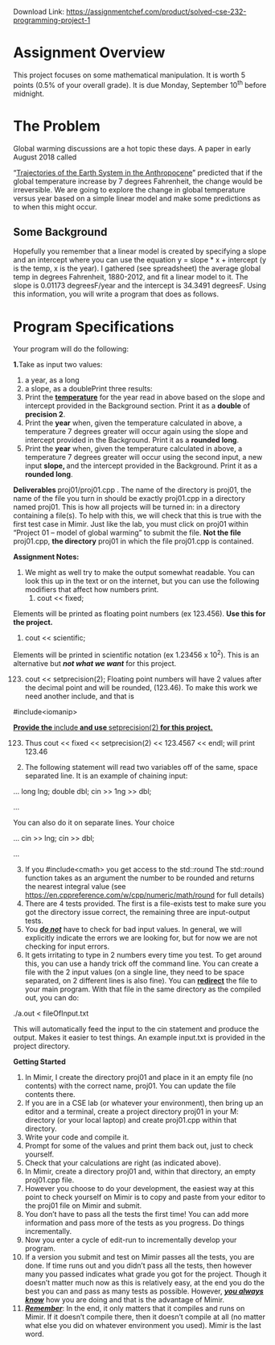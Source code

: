Download Link: https://assignmentchef.com/product/solved-cse-232-programming-project-1
<br>
<strong> </strong>

<h1>Assignment Overview</h1>

This project focuses on some mathematical manipulation. It is worth 5 points (0.5% of your overall grade). It is due Monday, September 10<sup>th</sup>   before midnight.




<h1>The Problem</h1>

Global warming discussions are a hot topic these days. A paper in early August 2018 called

“<u>Trajectories of the Earth System in the Anthropocene</u>” predicted that if the global temperature increase by 7 degrees Fahrenheit, the change would be irreversible. We are going to explore the change in global temperature versus year based on a simple linear model and make some predictions as to when this might occur.

<h2>Some Background</h2>

Hopefully you remember that a linear model is created by specifying a slope and an intercept where you can use the equation y = slope * x + intercept (y is the temp, x is the year). I gathered (see spreadsheet) the average global temp in degrees Fahrenheit, 1880-2012, and fit a linear model to it. The slope is 0.01173 degreesF/year and the intercept is 34.3491 degreesF. Using this information, you will write a program that does as follows.




<h1>Program Specifications</h1>

Your program will do the following:

<strong>1.</strong>Take as input two values:

<ol>

 <li>a year, as a long</li>

 <li>a slope, as a doublePrint three results:</li>

 <li>Print the <strong><u>temperature</u></strong> for the year read in above based on the slope and intercept provided in the Background section. Print it as a <strong>double</strong> of <strong>precision 2</strong>.</li>

 <li>Print the <strong>year</strong> when, given the temperature calculated in above, a temperature 7 degrees greater will occur again using the slope and intercept provided in the Background. Print it as a <strong>rounded long</strong>.</li>

 <li>Print the <strong>year</strong> when, given the temperature calculated in above, a temperature 7 degrees greater will occur using the second input, a new input <strong>slope, </strong>and the intercept provided in the Background. Print it as a <strong>rounded long</strong>.</li>

</ol>

<strong> </strong>

<strong>Deliverables </strong>proj01/proj01.cpp . The name of the directory is proj01, the name of the file you turn in should be exactly proj01.cpp in a directory named proj01. This is how all projects will be turned in: in a directory containing a file(s). To help with this, we will check that this is true  with the first test case in Mimir. Just like the lab, you must click on proj01 within “Project 01 – model of global warming” to submit the file. <strong>Not the file</strong> proj01.cpp, <strong>the directory</strong> proj01 in which the file proj01.cpp is contained.




<strong> </strong>

<strong>Assignment Notes: </strong>

<ol>

 <li>We might as well try to make the output somewhat readable. You can look this up in the text or on the internet, but you can use the following modifiers that affect how numbers print.

  <ol>

   <li>cout &lt;&lt; fixed;</li>

  </ol></li>

</ol>

Elements will be printed as floating point numbers (ex 123.456). <strong>Use this for the project.</strong>

<ol>

 <li>cout &lt;&lt; scientific;</li>

</ol>

Elements will be printed in scientific notation (ex 1.23456 x 10<sup>2</sup>). This is an alternative but <strong><em>not what we want</em></strong> for this project.

<ol start="123">

 <li>cout &lt;&lt; setprecision(2); Floating point numbers will have 2 values after the decimal point and will be rounded, (123.46). To make this work we need another include, and that is</li>

</ol>

#include&lt;iomanip&gt;

<strong><u>Provide the </u></strong><u>include<strong> and use </strong></u><u>setprecision(2)<strong> for this project.</strong></u>

<ol start="123">

 <li>Thus cout &lt;&lt; fixed &lt;&lt; setprecision(2) &lt;&lt; 123.4567 &lt;&lt; endl; will print 123.46</li>

</ol>

<ol start="2">

 <li>The following statement will read two variables off of the same, space separated line. It is an example of chaining input:</li>

</ol>

… long lng; double dbl; cin &gt;&gt; 1ng &gt;&gt; dbl;

…

You can also do it on separate lines. Your choice

… cin &gt;&gt; lng; cin &gt;&gt; dbl;

…

<ol start="3">

 <li>If you #include&lt;cmath&gt; you get access to the std::round The std::round function takes as an argument the number to be rounded and returns the nearest integral value (see <u>https://en.cppreference.com/w/cpp/numeric/math/round</u> for full details)</li>

 <li>There are 4 tests provided. The first is a file-exists test to make sure you got the directory issue correct, the remaining three are input-output tests.</li>

 <li>You <strong><em><u>do not</u></em></strong> have to check for bad input values. In general, we will explicitly indicate the errors we are looking for, but for now we are not checking for input errors.</li>

 <li>It gets irritating to type in 2 numbers every time you test. To get around this, you can use a handy trick off the command line. You can create a file with the 2 input values (on a single line, they need to be space separated, on 2 different lines is also fine). You can <strong><u>redirect</u></strong> the file to your main program. With that file in the same directory as the compiled out, you can do:</li>

</ol>




./a.out &lt; fileOfInput.txt




This will automatically feed the input to the cin statement and produce the output. Makes it easier to test things. An example input.txt is provided in the project directory.







<strong>Getting Started </strong>

<ol>

 <li>In Mimir, I create the directory proj01 and place in it an empty file (no contents) with the correct name, proj01. You can update the file contents there.</li>

 <li>If you are in a CSE lab (or whatever your environment), then bring up an editor and a terminal, create a project directory proj01 in your M: directory (or your local laptop) and create proj01.cpp within that directory.</li>

 <li>Write your code and compile it.</li>

 <li>Prompt for some of the values and print them back out, just to check yourself.</li>

 <li>Check that your calculations are right (as indicated above).</li>

 <li>In Mimir, create a directory proj01 and, within that directory, an empty proj01.cpp file.</li>

 <li>However you choose to do your development, the easiest way at this point to check yourself on Mimir is to copy and paste from your editor to the proj01 file on Mimir and submit.</li>

 <li>You don’t have to pass all the tests the first time! You can add more information and pass more of the tests as you progress. Do things incrementally.</li>

 <li>Now you enter a cycle of edit-run to incrementally develop your program.</li>

 <li>If a version you submit and test on Mimir passes all the tests, you are done. If time runs out and you didn’t pass all the tests, then however many you passed indicates what grade you got for the project. Though it doesn’t matter much now as this is relatively easy, at the end you do the best you can and pass as many tests as possible. However, <strong><em><u>you always know</u></em></strong> how you are doing and that is the advantage of Mimir.</li>

 <li><strong><em><u>Remember</u></em></strong>: In the end, it only matters that it compiles and runs on Mimir. If it doesn’t compile there, then it doesn’t compile at all (no matter what else you did on whatever environment you used). Mimir is the last word.</li>

</ol>